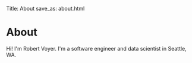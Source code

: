 Title: About
save_as: about.html

# About

Hi! I'm Robert Voyer. I'm a software engineer and data scientist in Seattle, WA.
